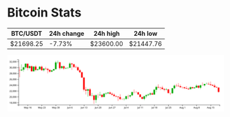 # Bitcoin Stats

BTC/USDT|24h change|24h high|24h low|
|---|---|---|---|
|$21698.25|-7.73%|$23600.00|$21447.76|

<img src="./chart.svg">
